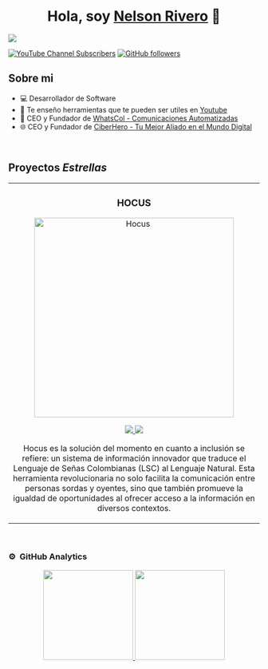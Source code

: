 <div align="center">
<h1 align="center">Hola, soy <a href="https://nelsonrivero.com">Nelson Rivero</a> 👋</h1>
</div>
<img src="https://i.imgur.com/weNbhGZ.png">

[![YouTube Channel Subscribers](https://img.shields.io/youtube/channel/subscribers/UCNJUl2E1S8rqjZMwSSsf4KQ?style=social)](https://youtube.com/@riveronelson?sub_confirmation=1)
[![GitHub followers](https://img.shields.io/github/followers/Nelsonrivero?style=social)](https://github.com/Nelsonrivero)




## Sobre mi

- 💻 Desarrollador de Software
- 🎥 Te enseño herramientas que te pueden ser utiles en [Youtube](https://youtube.com/@riveronelson?sub_confirmation=1)
- 🤖 CEO y Fundador de [WhatsCol - Comunicaciones Automatizadas](https://whatscol.com/)
- 🌐 CEO y Fundador de [CiberHero - Tu Mejor Aliado en el Mundo Digital](https://ciberhero.com.co/es)
<br>

## Proyectos *Estrellas*
<table>
<tr>
<td width="50%">
<h3 align="center">HOCUS</h3>
<div align="center">
<a href="https://youtu.be/ZuPaklSGw_s?si=ya7ImDaKR3cQpzKW" target="_blank"><img src="https://i.ibb.co/2cFgN15/hucus.jpg" width="400" alt="Hocus"></a>
<p>
<a href="" target="_blank">
<img src="https://img.shields.io/badge/CÓDIGO-ff9?style=for-the-badge&logo=github&logoColor=black">
</a>
<a href="https://youtu.be/ZuPaklSGw_s?si=ya7ImDaKR3cQpzKW" target="_blank">
<img src="https://img.shields.io/badge/-Youtube-green?style=for-the-badge&color=fbfc40">
</a>
</p>
<p>Hocus es la solución del momento en cuanto a inclusión se refiere: un sistema de información innovador que traduce el Lenguaje de Señas Colombianas (LSC) al Lenguaje Natural. Esta herramienta revolucionaria no solo facilita la comunicación entre personas sordas y oyentes, sino que también promueve la igualdad de oportunidades al ofrecer acceso a la información en diversos contextos.</p>
</div>
                                                                                      
</td>
     

 
</table>                                                                                 
</div>
<br>

### ⚙️ &nbsp;GitHub Analytics

<p align="center">
<a href="https://github.com/ArisGuimera">
  <img height="180em" src="https://github-readme-stats-eight-theta.vercel.app/api?username=ArisGuimera&show_icons=true&theme=algolia&include_all_commits=true&count_private=true"/>
  <img height="180em" src="https://github-readme-stats-eight-theta.vercel.app/api/top-langs/?username=ArisGuimera&layout=compact&langs_count=8&theme=algolia"/>
</a>
</p>
